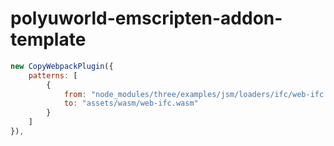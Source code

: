 polyuworld-emscripten-addon-template
====================================
```js
new CopyWebpackPlugin({
    patterns: [
        {
            from: "node_modules/three/examples/jsm/loaders/ifc/web-ifc.wasm",
            to: "assets/wasm/web-ifc.wasm"
        }
    ]
}),
```